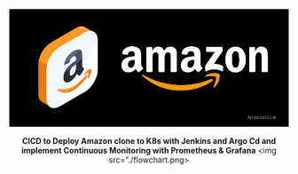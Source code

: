 <center>

<img src="./amazon.png" alt="amazon Poster"/>

**CICD to Deploy Amazon clone to K8s with Jenkins and Argo Cd and implement Continuous Monitoring with Prometheus & Grafana**
<img src="./flowchart.png>

</center>
